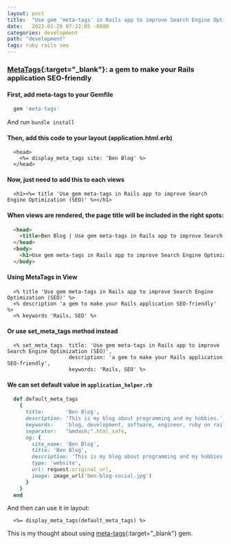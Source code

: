 ```yaml
---
layout: post
title:  "Use gem 'meta-tags' in Rails app to improve Search Engine Optimization (SEO)"
date:   2022-01-20 07:22:05 -0800
categories: development
path: "development"
tags: ruby rails seo
---
```



### [MetaTags](https://github.com/kpumuk/meta-tags){:target="_blank"}: a gem to make your Rails application SEO-friendly

#### First, add meta-tags to your Gemfile
```ruby
  gem 'meta-tags'
```
And run ```bundle install```

#### Then, add this code to your layout (application.html.erb)
```erb
  <head>
    <%= display_meta_tags site: 'Ben Blog' %>
  </head>
```

#### Now, just need to add this to each views
```erb
  <h1><%= title 'Use gem meta-tags in Rails app to improve Search Engine Optimization (SEO)' %></h1>
```

#### When views are rendered, the page title will be included in the right spots:
```html
  <head>
    <title>Ben Blog | Use gem meta-tags in Rails app to improve Search Engine Optimization (SEO)</title>
  </head>
  <body>
    <h1>Use gem meta-tags in Rails app to improve Search Engine Optimization (SEO)</h1>
  </body>
```

#### Using MetaTags in View
```erb
  <% title 'Use gem meta-tags in Rails app to improve Search Engine Optimization (SEO)' %>
  <% description 'a gem to make your Rails application SEO-friendly' %>
  <% keywords 'Rails, SEO' %>
```
#### Or use set_meta_tags method instead
```erb
  <% set_meta_tags  title: 'Use gem meta-tags in Rails app to improve Search Engine Optimization (SEO)',
                    description: 'a gem to make your Rails application SEO-friendly',
                    keywords: 'Rails, SEO' %>
```
#### We can set default value in ```application_helper.rb```
```ruby
  def default_meta_tags
    {
      title:       'Ben Blog',
      description: 'This is my blog about programming and my hobbies.',
      keywords:    'blog, development, software, engineer, ruby on rails',
      separator:   "&mdash;".html_safe,
      og: {
        site_name: 'Ben Blog',
        title: 'Ben Blog',
        description: 'This is my blog about programming and my hobbies.', 
        type: 'website',
        url: request.original_url,
        image: image_url('ben-blog-social.jpg')
      }
    }
  end
```
And then can use it in layout:
```erb
  <%= display_meta_tags(default_meta_tags) %>
```

This is my thought about using [meta-tags](https://github.com/kpumuk/meta-tags){:target="_blank"} gem. 
